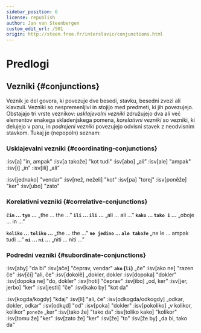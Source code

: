 ```yaml
---
sidebar_position: 6
license: republish
author: Jan van Steenbergen
custom_edit_url: /501
origin: http://steen.free.fr/interslavic/conjunctions.html
---
```


# Predlogi

## Vezniki \{#conjunctions}

Veznik je del govora, ki povezuje dve besedi, stavku, besedni zvezi ali klavzuli. Vezniki so nespremenljivi in stojijo med predmeti, ki jih povezujejo. Obstajajo tri vrste veznikov: _usklajevalni vezniki_ združujejo dva ali več elementov enakega skladenjskega pomena, _korelativni vezniki_ so vezniki, ki delujejo v paru, in _podrejeni vezniki_ povezujejo odvisni stavek z neodvisnim stavkom. Tukaj je (nepopoln) seznam:

### Usklajevalni vezniki \{#coordinating-conjunctions}

:isv[a] "in, ampak"
:isv[a takože] "kot tudi"
:isv[abo] „ali”
:isv[ale] "ampak"
:isv[i] „in”
:isv[ili] „ali”

:isv[jednako] "vendar"
:isv[než, neželi] "kot"
:isv[pa] "torej"
:isv[poněže] "ker"
:isv[ubo] "zato"

### Korelativni vezniki \{#correlative-conjunctions}

**`čim` ... `tym` ...** „the ... the ...”
**`ili` ... `ili` ...** „ali ... ali ...”
**`kako` ... `tako i` ...** „oboje ... in ...”

**`koliko` ... `toliko` ...** „the ... the ...”
**`ne jedino` ... `ale takože`** „ne le ... ampak tudi ...”
**`ni` ... `ni` ...** „niti ... niti ...”

### Podredni vezniki \{#subordinate-conjunctions}

:isv[aby] "da bi"
:isv[ače] "čeprav, vendar"
**`ako` (`li`)** „če”
:isv[ako ne] "razen če"
:isv[či] "ali, če"
:isv[dokolě] „dokler, dokler
:isv[dopoka] "dokler"
:isv[dopoka ne] "do, dokler"
:isv[hoti] "čeprav"
:isv[ibo] „od, ker”
:isv[jer, jerbo] "ker"
:isv[jestli] "če"
:isv[kako by] "kot da"

:isv[kogda/kogdy] "kdaj"
:isv[li] "ali, če"
:isv[odkogda/odkogdy] „odkar, dokler, odkar”
:isv[odkųd] "od"
:isv[poka] "dokler"
:isv[pokoliko] „v kolikor, kolikor” `poneže` „ker”
:isv[tako že] "tako da"
:isv[toliko kako] "kolikor"
:isv[tomu že] "ker"
:isv[zato že] "ker"
:isv[že] "to"
:isv[že by] „da bi, tako da”

